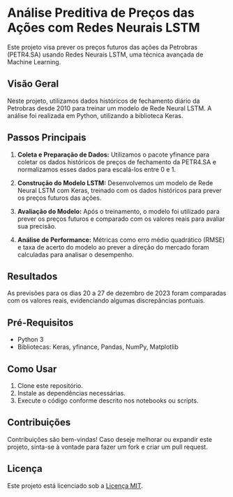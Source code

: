 # Análise Preditiva de Preços das Ações com Redes Neurais LSTM

Este projeto visa prever os preços futuros das ações da Petrobras (PETR4.SA) usando Redes Neurais LSTM, uma técnica avançada de Machine Learning.

## Visão Geral

Neste projeto, utilizamos dados históricos de fechamento diário da Petrobras desde 2010 para treinar um modelo de Rede Neural LSTM. A análise foi realizada em Python, utilizando a biblioteca Keras.

## Passos Principais

1. **Coleta e Preparação de Dados:** Utilizamos o pacote yfinance para coletar os dados históricos de preços de fechamento da PETR4.SA e normalizamos esses dados para escalá-los entre 0 e 1.

2. **Construção do Modelo LSTM:** Desenvolvemos um modelo de Rede Neural LSTM com Keras, treinado com os dados históricos para prever os preços futuros das ações.

3. **Avaliação do Modelo:** Após o treinamento, o modelo foi utilizado para prever os preços futuros e comparado com os valores reais para avaliar sua precisão.

4. **Análise de Performance:** Métricas como erro médio quadrático (RMSE) e taxa de acerto do modelo ao prever a direção do mercado foram calculadas para analisar o desempenho.

## Resultados

As previsões para os dias 20 a 27 de dezembro de 2023 foram comparadas com os valores reais, evidenciando algumas discrepâncias pontuais.

## Pré-Requisitos

- Python 3
- Bibliotecas: Keras, yfinance, Pandas, NumPy, Matplotlib

## Como Usar

1. Clone este repositório.
2. Instale as dependências necessárias.
3. Execute o código conforme descrito nos notebooks ou scripts.

## Contribuições

Contribuições são bem-vindas! Caso deseje melhorar ou expandir este projeto, sinta-se à vontade para fazer um fork e criar um pull request.

## Licença

Este projeto está licenciado sob a [Licença MIT](https://opensource.org/licenses/MIT).

